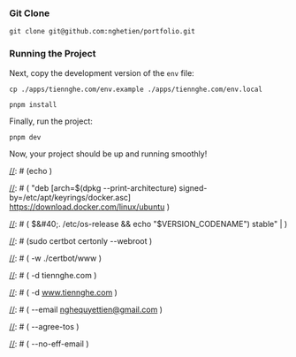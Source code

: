 ### Git Clone

```
git clone git@github.com:nghetien/portfolio.git
```

### Running the Project

Next, copy the development version of the `env` file:

```
cp ./apps/tiennghe.com/env.example ./apps/tiennghe.com/env.local
```

```
pnpm install
```

Finally, run the project:

```
pnpm dev
```

Now, your project should be up and running smoothly!


[//]: # (### Install Docker)

[//]: # ()
[//]: # (```)

[//]: # (for pkg in docker.io docker-doc docker-compose docker-compose-v2 podman-docker containerd runc; do sudo apt-get remove $pkg; done)

[//]: # (sudo apt-get update)

[//]: # (sudo apt-get install ca-certificates curl)

[//]: # (sudo install -m 0755 -d /etc/apt/keyrings)

[//]: # (sudo curl -fsSL https://download.docker.com/linux/ubuntu/gpg -o /etc/apt/keyrings/docker.asc)

[//]: # (sudo chmod a+r /etc/apt/keyrings/docker.asc)

[//]: # (sudo apt-get update)

[//]: # (sudo apt-get install ca-certificates curl)

[//]: # (sudo install -m 0755 -d /etc/apt/keyrings)

[//]: # (sudo curl -fsSL https://download.docker.com/linux/ubuntu/gpg -o /etc/apt/keyrings/docker.asc)

[//]: # (sudo chmod a+r /etc/apt/keyrings/docker.asc)

[//]: # (echo \)

[//]: # (  "deb [arch=$&#40;dpkg --print-architecture&#41; signed-by=/etc/apt/keyrings/docker.asc] https://download.docker.com/linux/ubuntu \)

[//]: # (  $&#40;. /etc/os-release && echo "$VERSION_CODENAME"&#41; stable" | \)

[//]: # (  sudo tee /etc/apt/sources.list.d/docker.list > /dev/null)

[//]: # (sudo apt-get update)

[//]: # (sudo apt-get install docker-ce docker-ce-cli containerd.io docker-buildx-plugin docker-compose-plugin)

[//]: # (sudo apt install docker-compose)

[//]: # (```)

[//]: # ()
[//]: # (### Deploy)

[//]: # ()
[//]: # (```)

[//]: # (docker-compose up -d)

[//]: # ()
[//]: # (# Stop containers hiện tại)

[//]: # (docker-compose down)

[//]: # ()
[//]: # (# Build và start với nginx)

[//]: # (docker-compose up -d --build)

[//]: # ()
[//]: # (# Check services đang chạy)

[//]: # (docker-compose ps)

[//]: # (```)

[//]: # ()
[//]: # (### SSL)

[//]: # ()
[//]: # (```)

[//]: # (sudo apt install certbot python3-certbot-nginx -y)

[//]: # ()
[//]: # (sudo certbot certonly --webroot \)

[//]: # (  -w ./certbot/www \)

[//]: # (  -d tiennghe.com \)

[//]: # (  -d www.tiennghe.com \)

[//]: # (  --email nghequyettien@gmail.com \)

[//]: # (  --agree-tos \)

[//]: # (  --no-eff-email \)

[//]: # (  --non-interactive)

[//]: # ()
[//]: # (# Copy certificate files)

[//]: # (sudo cp /etc/letsencrypt/live/tiennghe.com/fullchain.pem ssl/certs/tiennghe.com.pem)

[//]: # (sudo cp /etc/letsencrypt/live/tiennghe.com/privkey.pem ssl/private/tiennghe.com-key.pem)

[//]: # ()
[//]: # (# Fix ownership và permissions)

[//]: # (sudo chown $&#40;whoami&#41;:$&#40;whoami&#41; ssl/certs/tiennghe.com.pem)

[//]: # (sudo chown $&#40;whoami&#41;:$&#40;whoami&#41; ssl/private/tiennghe.com-key.pem)

[//]: # (chmod 644 ssl/certs/tiennghe.com.pem)

[//]: # (chmod 600 ssl/private/tiennghe.com-key.pem)

[//]: # ()
[//]: # (# Verify files)

[//]: # (ls -la ssl/certs/ ssl/private/)

[//]: # ()
[//]: # (```)
